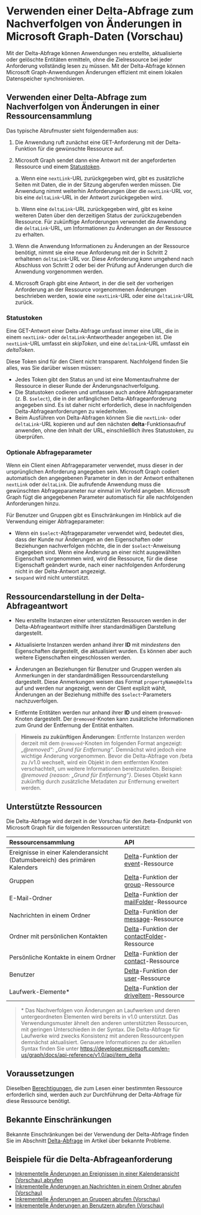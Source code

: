 #  <a name="use-delta-query-to-track-changes-in-microsoft-graph-data-preview"></a>Verwenden einer Delta-Abfrage zum Nachverfolgen von Änderungen in Microsoft Graph-Daten (Vorschau)

Mit der Delta-Abfrage können Anwendungen neu erstellte, aktualisierte oder gelöschte Entitäten ermitteln, ohne die Zielressource bei jeder Anforderung vollständig lesen zu müssen. Mit der Delta-Abfrage können Microsoft Graph-Anwendungen Änderungen effizient mit einem lokalen Datenspeicher synchronisieren.

## <a name="use-delta-query-to-track-changes-in-a-resource-collection"></a>Verwenden einer Delta-Abfrage zum Nachverfolgen von Änderungen in einer Ressourcensammlung

Das typische Abrufmuster sieht folgendermaßen aus:

1.  Die Anwendung ruft zunächst eine GET-Anforderung mit der Delta-Funktion für die gewünschte Ressource auf.
2.  Microsoft Graph sendet dann eine Antwort mit der angeforderten Ressource und einem [Statustoken](#state-tokens).

     a.  Wenn eine `nextLink`-URL zurückgegeben wird, gibt es zusätzliche Seiten mit Daten, die in der Sitzung abgerufen werden müssen. Die Anwendung nimmt weiterhin Anforderungen über die `nextLink`-URL vor, bis eine `deltaLink`-URL in der Antwort zurückgegeben wird.

     b.  Wenn eine `deltaLink`-URL zurückgegeben wird, gibt es keine weiteren Daten über den derzeitigen Status der zurückzugebenden Ressource. Für zukünftige Anforderungen verwendet die Anwendung die `deltaLink`-URL, um Informationen zu Änderungen an der Ressource zu erhalten.
     
3.  Wenn die Anwendung Informationen zu Änderungen an der Ressource benötigt, nimmt sie eine neue Anforderung mit der in Schritt 2 erhaltenen `deltaLink`-URL vor. Diese Anforderung *kann* umgehend nach Abschluss von Schritt 2 oder bei der Prüfung auf Änderungen durch die Anwendung vorgenommen werden.
4.  Microsoft Graph gibt eine Antwort, in der die seit der vorherigen Anforderung an der Ressource vorgenommenen Änderungen beschrieben werden, sowie eine `nextLink`-URL oder eine `deltaLink`-URL zurück.

### <a name="state-tokens"></a>Statustoken

Eine GET-Antwort einer Delta-Abfrage umfasst immer eine URL, die in einem `nextLink`- oder `deltaLink`-Antwortheader angegeben ist. Die `nextLink`-URL umfasst ein _skipToken_, und eine `deltaLink`-URL umfasst ein _deltaToken_. 

Diese Token sind für den Client nicht transparent. Nachfolgend finden Sie alles, was Sie darüber wissen müssen:

- Jedes Token gibt den Status an und ist eine Momentaufnahme der Ressource in dieser Runde der Änderungsnachverfolgung. 
- Die Statustoken codieren und umfassen auch andere Abfrageparameter (z. B. `$select`), die in der anfänglichen Delta-Abfrageanforderung angegeben sind. Es ist daher nicht erforderlich, diese in nachfolgenden Delta-Abfrageanforderungen zu wiederholen.
- Beim Ausführen von Delta-Abfragen können Sie die `nextLink`- oder `deltaLink`-URL kopieren und auf den nächsten **delta**-Funktionsaufruf anwenden, ohne den Inhalt der URL, einschließlich ihres Statustoken, zu überprüfen.


### <a name="optional-query-parameters"></a>Optionale Abfrageparameter

Wenn ein Client einen Abfrageparameter verwendet, muss dieser in der ursprünglichen Anforderung angegeben sein. Microsoft Graph codiert automatisch den angegebenen Parameter in den in der Antwort enthaltenen `nextLink` oder `deltaLink`. Die aufrufende Anwendung muss die gewünschten Abfrageparameter nur einmal im Vorfeld angeben. Microsoft Graph fügt die angegebenen Parameter automatisch für alle nachfolgenden Anforderungen hinzu.

Für Benutzer und Gruppen gibt es Einschränkungen im Hinblick auf die Verwendung einiger Abfrageparameter:

-   Wenn ein `$select`-Abfrageparameter verwendet wird, bedeutet dies, dass der Kunde nur Änderungen an den Eigenschaften oder Beziehungen nachverfolgen möchte, die in der `$select`-Anweisung angegeben sind. Wenn eine Änderung an einer nicht ausgewählten Eigenschaft vorgenommen wird, wird die Ressource, für die diese Eigenschaft geändert wurde, nach einer nachfolgenden Anforderung nicht in der Delta-Antwort angezeigt.
-   `$expand` wird nicht unterstützt.

## <a name="resource-representation-in-the-delta-query-response"></a>Ressourcendarstellung in der Delta-Abfrageantwort

-   Neu erstellte Instanzen einer unterstützten Ressourcen werden in der Delta-Abfrageantwort mithilfe ihrer standardmäßigen Darstellung dargestellt.

-   Aktualisierte Instanzen werden anhand ihrer **ID** mit *mindestens* den Eigenschaften dargestellt, die aktualisiert wurden. Es können aber auch weitere Eigenschaften eingeschlossen werden.

-   Änderungen an Beziehungen für Benutzer und Gruppen werden als Anmerkungen in der standardmäßigen Ressourcendarstellung dargestellt. Diese Anmerkungen weisen das Format `propertyName@delta` auf und werden nur angezeigt, wenn der Client explizit wählt, Änderungen an der Beziehung mithilfe des `$select`-Parameters nachzuverfolgen.

-   Entfernte Entitäten werden nur anhand ihrer **ID** und einem `@removed`-Knoten dargestellt. Der `@removed`-Knoten kann zusätzliche Informationen zum Grund der Entfernung der Entität enthalten.

> **Hinweis zu zukünftigen Änderungen**: Entfernte Instanzen werden derzeit mit dem `@removed`-Knoten im folgenden Format angezeigt: *„@removed“: „Grund für Entfernung“*. Demnächst wird jedoch eine wichtige Änderung vorgenommen. Bevor die Delta-Abfrage von /beta zu /v1.0 wechselt, wird ein Objekt in dem entfernten Knoten verschachtelt, um weitere Informationen bereitzustellen. Beispiel: *@removed {reason: „Grund für Entfernung“}*. Dieses Objekt kann zukünftig durch zusätzliche Metadaten zur Entfernung erweitert werden.

## <a name="supported-resources"></a>Unterstützte Ressourcen

Die Delta-Abfrage wird derzeit in der Vorschau für den /beta-Endpunkt von Microsoft Graph für die folgenden Ressourcen unterstützt:

| **Ressourcensammlung** | **API** |
|:------ | :------ |
| Ereignisse in einer Kalenderansicht (Datumsbereich) des primären Kalenders | [Delta](../api-reference/beta/api/event_delta.md)-Funktion der [event](../api-reference/beta/resources/event.md)-Ressource |
| Gruppen | [Delta](../api-reference/beta/api/group_delta.md)-Funktion der [group](../api-reference/beta/resources/group.md)-Ressource |
| E-Mail-Ordner | [Delta](../api-reference/beta/api/mailfolder_delta.md)-Funktion der [mailFolder](../api-reference/beta/resources/mailFolder.md)-Ressource |
| Nachrichten in einem Ordner | [Delta](../api-reference/beta/api/message_delta.md)-Funktion der [message](../api-reference/beta/resources/message.md)-Ressource | 
| Ordner mit persönlichen Kontakten | [Delta](../api-reference/beta/api/contactfolder_delta.md)-Funktion der [contactFolder](../api-reference/beta/resources/contactfolder.md)-Ressource |
| Persönliche Kontakte in einem Ordner | [Delta](../api-reference/beta/api/contact_delta.md)-Funktion der [contact](../api-reference/beta/resources/contact.md)-Ressource |
| Benutzer | [Delta](../api-reference/beta/api/user_delta.md)-Funktion der [user](../api-reference/beta/resources/user.md)-Ressource | 
| Laufwerk-Elemente\* | [Delta](../api-reference/beta/api/item_delta.md)-Funktion der [driveItem](../api-reference/beta/resources/driveItem.md)-Ressource |


> \* Das Nachverfolgen von Änderungen an Laufwerken und deren untergeordneten Elementen wird bereits in v1.0 unterstützt. Das Verwendungsmuster ähnelt den anderen unterstützten Ressourcen, mit geringen Unterschieden in der Syntax. Die Delta-Abfrage für Laufwerke wird zwecks Konsistenz mit anderen Ressourcentypen demnächst aktualisiert. Genauere Informationen zu der aktuellen Syntax finden Sie unter <https://developer.microsoft.com/en-us/graph/docs/api-reference/v1.0/api/item_delta>

## <a name="prerequisites"></a>Voraussetzungen

Dieselben [Berechtigungen](../authorization/permission_scopes.md), die zum Lesen einer bestimmten Ressource erforderlich sind, werden auch zur Durchführung der Delta-Abfrage für diese Ressource benötigt.

## <a name="known-limitations"></a>Bekannte Einschränkungen

Bekannte Einschränkungen bei der Verwendung der Delta-Abfrage finden Sie im Abschnitt [Delta-Abfrage](../overview/release_notes.md#delta-query) im Artikel über bekannte Probleme.

## <a name="delta-query-request-examples"></a>Beispiele für die Delta-Abfrageanforderung 

- [Inkrementelle Änderungen an Ereignissen in einer Kalenderansicht (Vorschau) abrufen](../Concepts/delta_query_events.md)
- [Inkrementelle Änderungen an Nachrichten in einem Ordner abrufen (Vorschau)](./delta_query_messages.md)
- [Inkrementelle Änderungen an Gruppen abrufen (Vorschau)](./delta_query_groups.md)
- [Inkrementelle Änderungen an Benutzern abrufen (Vorschau)](./delta_query_users.md)